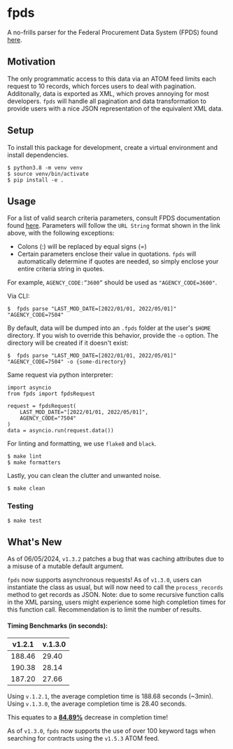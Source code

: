 # fpds
A no-frills parser for the Federal Procurement Data System (FPDS) found
[here](https://www.fpds.gov/fpdsng_cms/index.php/en/).


## Motivation
The only programmatic access to this data via an ATOM feed limits each
request to 10 records, which forces users to deal with pagination.
Additonally, data is exported as XML, which proves annoying for most
developers. `fpds` will handle all pagination and data
transformation to provide users with a nice JSON representation of the
equivalent XML data.


## Setup
To install this package for development, create a virtual environment
and install dependencies.

```
$ python3.8 -m venv venv
$ source venv/bin/activate
$ pip install -e .
```

## Usage
For a list of valid search criteria parameters, consult FPDS documentation
found [here](https://www.fpds.gov/wiki/index.php/Atom_Feed_Usage). Parameters
will follow the `URL String` format shown in the link above, with the
following exceptions:

 + Colons (:) will be replaced by equal signs (=)
 + Certain parameters enclose their value in quotations. `fpds` will
automatically determine if quotes are needed, so simply enclose your
entire criteria string in quotes.

 For example, `AGENCY_CODE:”3600”` should be used as `"AGENCY_CODE=3600"`.

Via CLI:
```
$  fpds parse "LAST_MOD_DATE=[2022/01/01, 2022/05/01]" "AGENCY_CODE=7504"
```

By default, data will be dumped into an `.fpds` folder at the user's
`$HOME` directory. If you wish to override this behavior, provide the `-o`
option. The directory will be created if it doesn't exist:

```
$  fpds parse "LAST_MOD_DATE=[2022/01/01, 2022/05/01]" "AGENCY_CODE=7504" -o {some-directory}
```

Same request via python interpreter:
```
import asyncio
from fpds import fpdsRequest

request = fpdsRequest(
    LAST_MOD_DATE="[2022/01/01, 2022/05/01]",
    AGENCY_CODE="7504"
)
data = asyncio.run(request.data())
```

For linting and formatting, we use `flake8` and `black`.

```
$ make lint
$ make formatters
```

Lastly, you can clean the clutter and unwanted noise.

```
$ make clean
```

### Testing
```
$ make test
```

## What's New
As of 06/05/2024, `v1.3.2` patches a bug that was caching attributes due to a misuse of a mutable default argument.

`fpds` now supports asynchronous requests! As of `v1.3.0`, users can instantiate
the class as usual, but will now need to call the `process_records` method
to get records as JSON. Note: due to some recursive function calls in the XML
parsing, users might experience some high completion times for this function
call. Recommendation is to limit the number of results.

#### Timing Benchmarks (in seconds):

| v1.2.1 | v.1.3.0 |
-------- | --------
188.46   | 29.40
190.38   | 28.14
187.20   | 27.66

Using `v.1.2.1`, the average completion time is 188.68 seconds (~3min).
Using `v.1.3.0`, the average completion time is 28.40 seconds.

This equates to a <u>**84.89%**</u> decrease in completion time!


As of `v1.3.0`, `fpds` now supports the use of over 100 keyword tags when searching
for contracts using the `v1.5.3` ATOM feed.
